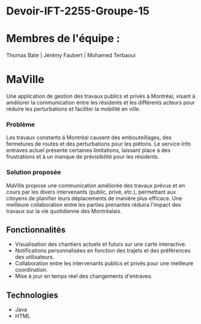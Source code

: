 # Devoir-IFT-2255-Groupe-15

# Membres de l'équipe : 
  Thomas Bate
  | Jérémy Faubert
  | Mohamed Terbaoui

# MaVille
Une application de gestion des travaux publics et privés à Montréal, visant à améliorer la communication entre les résidents et les différents acteurs pour réduire les perturbations et faciliter la mobilité en ville.

### Problème
Les travaux constants à Montréal causent des embouteillages, des fermetures de routes et des perturbations pour les piétons. Le service Info entraves actuel présente certaines limitations, laissant place à des frustrations et à un manque de prévisibilité pour les résidents.

### Solution proposée
MaVille propose une communication améliorée des travaux prévus et en cours par les divers intervenants (public, privé, etc.), permettant aux citoyens de planifier leurs déplacements de manière plus efficace. Une meilleure collaboration entre les parties prenantes réduira l'impact des travaux sur la vie quotidienne des Montréalais.

## Fonctionnalités
- Visualisation des chantiers actuels et futurs sur une carte interactive.
- Notifications personnalisées en fonction des trajets et des préférences des utilisateurs.
- Collaboration entre les intervenants publics et privés pour une meilleure coordination.
- Mise à jour en temps réel des changements d'entraves.

## Technologies
- Java
- HTML
